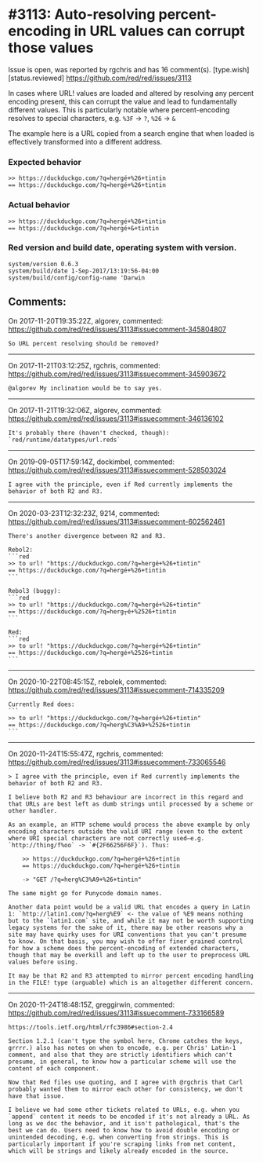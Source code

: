 
#3113: Auto-resolving percent-encoding in URL values can corrupt those values
================================================================================
Issue is open, was reported by rgchris and has 16 comment(s).
[type.wish] [status.reviewed]
<https://github.com/red/red/issues/3113>

In cases where URL! values are loaded and altered by resolving any percent encoding present, this can corrupt the value and lead to fundamentally different values. This is particularly notable where percent-encoding resolves to special characters, e.g. `%3F` -> `?`, `%26` -> `&`

The example here is a URL copied from a search engine that when loaded is effectively transformed into a different address.

### Expected behavior

```
>> https://duckduckgo.com/?q=hergé+%26+tintin
== https://duckduckgo.com/?q=hergé+%26+tintin
```

### Actual behavior

```
>> https://duckduckgo.com/?q=hergé+%26+tintin
== https://duckduckgo.com/?q=hergé+&+tintin
```

### Red version and build date, operating system with version.

```
system/version 0.6.3
system/build/date 1-Sep-2017/13:19:56-04:00
system/build/config/config-name 'Darwin
```



Comments:
--------------------------------------------------------------------------------

On 2017-11-20T19:35:22Z, algorev, commented:
<https://github.com/red/red/issues/3113#issuecomment-345804807>

    So URL percent resolving should be removed?

--------------------------------------------------------------------------------

On 2017-11-21T03:12:25Z, rgchris, commented:
<https://github.com/red/red/issues/3113#issuecomment-345903672>

    @algorev My inclination would be to say yes.

--------------------------------------------------------------------------------

On 2017-11-21T19:32:06Z, algorev, commented:
<https://github.com/red/red/issues/3113#issuecomment-346136102>

    It's probably there (haven't checked, though): `red/runtime/datatypes/url.reds`

--------------------------------------------------------------------------------

On 2019-09-05T17:59:14Z, dockimbel, commented:
<https://github.com/red/red/issues/3113#issuecomment-528503024>

    I agree with the principle, even if Red currently implements the behavior of both R2 and R3.

--------------------------------------------------------------------------------

On 2020-03-23T12:32:23Z, 9214, commented:
<https://github.com/red/red/issues/3113#issuecomment-602562461>

    There's another divergence between R2 and R3.
    
    Rebol2:
    ```red
    >> to url! "https://duckduckgo.com/?q=hergé+%26+tintin"
    == https://duckduckgo.com/?q=hergé+%26+tintin
    ```
    
    Rebol3 (buggy):
    ```red
    >> to url! "https://duckduckgo.com/?q=hergé+%26+tintin"
    == https://duckduckgo.com/?q=herg┬é+%2526+tintin
    ```
    
    Red:
    ```red
    >> to url! "https://duckduckgo.com/?q=hergé+%26+tintin"
    == https://duckduckgo.com/?q=hergé+%2526+tintin
    ```
    

--------------------------------------------------------------------------------

On 2020-10-22T08:45:15Z, rebolek, commented:
<https://github.com/red/red/issues/3113#issuecomment-714335209>

    Currently Red does:
    ```
    >> to url! "https://duckduckgo.com/?q=hergé+%26+tintin"
    == https://duckduckgo.com/?q=herg%C3%A9+%2526+tintin
    ```

--------------------------------------------------------------------------------

On 2020-11-24T15:55:47Z, rgchris, commented:
<https://github.com/red/red/issues/3113#issuecomment-733065546>

    > I agree with the principle, even if Red currently implements the behavior of both R2 and R3.
    
    I believe both R2 and R3 behaviour are incorrect in this regard and that URLs are best left as dumb strings until processed by a scheme or other handler.
    
    As an example, an HTTP scheme would process the above example by only encoding characters outside the valid URI range (even to the extent where URI special characters are not correctly used—e.g. `http://thing/f%oo` -> `#{2F66256F6F}`). Thus:
    
        >> https://duckduckgo.com/?q=hergé+%26+tintin
        == https://duckduckgo.com/?q=hergé+%26+tintin
    
        -> "GET /?q=herg%C3%A9+%26+tintin"
    
    The same might go for Punycode domain names.
    
    Another data point would be a valid URL that encodes a query in Latin 1: `http://latin1.com/?q=herg%E9` <- the value of %E9 means nothing but to the `latin1.com` site, and while it may not be worth supporting legacy systems for the sake of it, there may be other reasons why a site may have quirky uses for URI conventions that you can't presume to know. On that basis, you may wish to offer finer grained control for how a scheme does the percent-encoding of extended characters, though that may be overkill and left up to the user to preprocess URL values before using.
    
    It may be that R2 and R3 attempted to mirror percent encoding handling in the FILE! type (arguable) which is an altogether different concern.

--------------------------------------------------------------------------------

On 2020-11-24T18:48:15Z, greggirwin, commented:
<https://github.com/red/red/issues/3113#issuecomment-733166589>

    https://tools.ietf.org/html/rfc3986#section-2.4
    
    Section 1.2.1 (can't type the symbol here, Chrome catches the keys, grrrr.) also has notes on when to encode, e.g. per Chris' Latin-1 comment, and also that they are strictly identifiers which can't presume, in general, to know how a particular scheme will use the content of each component.
    
    Now that Red files use quoting, and I agree with @rgchris that Carl probably wanted them to mirror each other for consistency, we don't have that issue.
    
    I believe we had some other tickets related to URLs, e.g. when you `append` content it needs to be encoded if it's not already a URL. As long as we doc the behavior, and it isn't pathological, that's the best we can do. Users need to know how to avoid double encoding or unintended decoding, e.g. when converting from strings. This is particularly important if you're scraping links from net content, which will be strings and likely already encoded in the source. 

